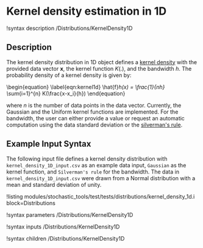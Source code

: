 # Kernel density estimation in 1D

!syntax description /Distributions/KernelDensity1D

## Description

The kernel density distribution in 1D object defines a [kernel density](https://en.wikipedia.org/wiki/Kernel_density_estimation) with the provided data vector $\mathbf{x}$, the kernel function $K(.)$,
 and the bandwidth $h$. The probability density of a kernel density is given by:

\begin{equation}
\label{eqn:kernel1d}
\hat{f}_h(x) = \frac{1}{nh} \sum_{i=1}^{n} K(\frac{x-x_i}{h})
\end{equation}

where $n$ is the number of data points in the data vector. Currently, the Gaussian and
the Uniform kernel functions are implemented. For the bandwidth, the user can either
provide a value or request an automatic computation using the data standard deviation or
the [silverman's rule](https://en.wikipedia.org/wiki/Kernel_density_estimation).

## Example Input Syntax

The following input file defines a kernel density distribution with `kernel_density_1D_input.csv` as
 an example data input, `Gaussian` as the kernel function, and `Silverman's rule` for the bandwidth.
The data in `kernel_density_1D_input.csv` were drawn from a Normal distribution with a mean and
standard deviation of unity.

!listing modules/stochastic_tools/test/tests/distributions/kernel_density_1d.i block=Distributions

!syntax parameters /Distributions/KernelDensity1D

!syntax inputs /Distributions/KernelDensity1D

!syntax children /Distributions/KernelDensity1D
